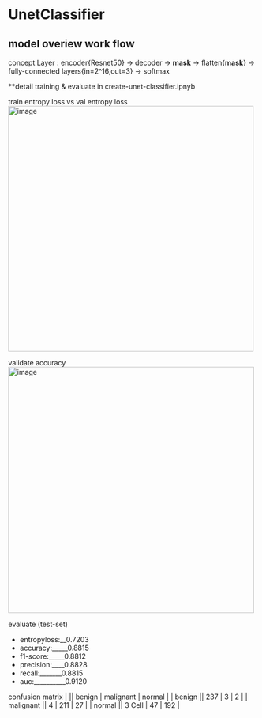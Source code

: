 # UnetClassifier
## **model overiew work flow**       

concept Layer : encoder{Resnet50} -> decoder -> **mask** -> flatten{**mask**} -> fully-connected layers{in=2^16,out=3} -> softmax

**detail training & evaluate in create-unet-classifier.ipnyb

train entropy loss vs val entropy loss
<img width="497" alt="image" src="https://github.com/Dont-HurtMe/UnetClassifier/assets/154254885/6093d204-de21-43bf-aa82-1ae644484374">

validate accuracy
<img width="498" alt="image" src="https://github.com/Dont-HurtMe/UnetClassifier/assets/154254885/9a889e62-0d52-4dca-a500-6768e814ee23">

evaluate (test-set)
  * entropyloss:__0.7203  
  * accuracy:_____0.8815  
  * f1-score:_____0.8812 
  * precision:____0.8828 
  * recall:_______0.8815 
  * auc:__________0.9120 

  confusion matrix
  |       || benign | malignant | normal |
  | benign  || 237  | 3 | 2 |
  | malignant  || 4 | 211  | 27  |
  | normal  || 3 Cell  | 47  | 192  |


